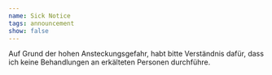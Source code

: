 ```yaml
---
name: Sick Notice
tags: announcement
show: false
---
```


Auf Grund der hohen Ansteckungsgefahr, habt bitte Verständnis dafür, dass ich keine Behandlungen an erkälteten Personen durchführe.
